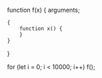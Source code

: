 
function f(x) {
    arguments;

    {
        function x() {
        }
    }
}

for (let i = 0; i < 10000; i++)
    f();
